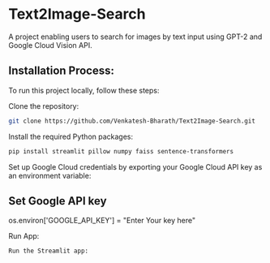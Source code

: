 # Text2Image-Search
A project enabling users to search for images by text input using GPT-2 and Google Cloud Vision API.

## Installation Process:
To run this project locally, follow these steps:

Clone the repository:
```bash
git clone https://github.com/Venkatesh-Bharath/Text2Image-Search.git
```
Install the required Python packages:
```bash
pip install streamlit pillow numpy faiss sentence-transformers
```
Set up Google Cloud credentials by exporting your Google Cloud API key as an environment variable:
## Set Google API key
os.environ['GOOGLE_API_KEY'] = "Enter Your key here"

Run App:
```bash
Run the Streamlit app:
```
